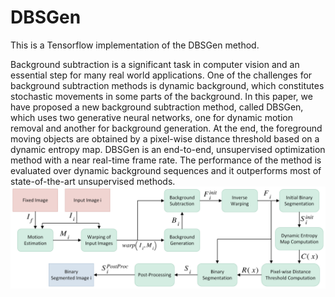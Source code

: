 # DBSGen
This is a Tensorflow implementation of the DBSGen method.

Background subtraction is a significant task in computer vision and an essential step for many real world applications. One of the challenges for background subtraction methods is dynamic background, which constitutes stochastic movements in some parts of the background. In this paper, we have proposed a new background subtraction method, called DBSGen, which uses two generative neural networks, one for dynamic motion removal and another for background generation. At the end, the foreground moving objects are obtained by a pixel-wise distance threshold based on a dynamic entropy map. DBSGen is an end-to-end, unsupervised optimization method with a near real-time frame rate. The performance of the method is evaluated over dynamic background sequences and it outperforms most of state-of-the-art unsupervised methods.
![alt text](https://github.com/FatemeBahri/DBSGen/blob/main/images/Block_diagram.png?raw=true)
